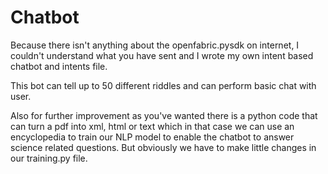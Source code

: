# Chatbot

Because there isn't anything about the openfabric.pysdk on internet, I couldn't understand what you have sent and I wrote my own intent based chatbot and intents file. 


This bot can tell up to 50 different riddles and can perform basic chat with user. 


Also for further improvement as you've wanted there is a python code that can turn a pdf into xml, html or text which in that case we can use an encyclopedia to train our NLP model to enable the chatbot to answer science related questions. But obviously we have to make little changes in our training.py file.
